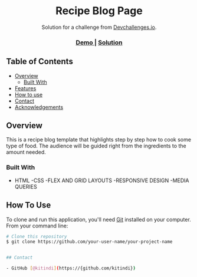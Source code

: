 <!-- Please update value in the {}  -->

<h1 align="center">Recipe Blog Page</h1>

<div align="center">
   Solution for a challenge from  <a href="http://devchallenges.io" target="_blank">Devchallenges.io</a>.
</div>

<div align="center">
  <h3>
    <a href="https://kitindi.github.io/recipe_blog_challenge/">
      Demo
    </a>
    <span> | </span>
    <a href="https://github.com/kitindi/recipe_blog_challenge">
      Solution
    </a>
  </h3>
</div>

<!-- TABLE OF CONTENTS -->

## Table of Contents

- [Overview](#overview)
  - [Built With](#built-with)
- [Features](#features)
- [How to use](#how-to-use)
- [Contact](#contact)
- [Acknowledgements](#acknowledgements)

<!-- OVERVIEW -->

## Overview

This is a recipe blog template that highlights step by step how to cook some type of food. The audience will be guided right from the ingredients to the amount needed.

### Built With

<!-- This section should list any major frameworks that you built your project using. Here are a few examples.-->

- HTML
-CSS
-FLEX AND GRID LAYOUTS
-RESPONSIVE DESIGN
-MEDIA QUERIES

## How To Use

To clone and run this application, you'll need [Git](https://git-scm.com) installed on your computer. From your command line:

```bash
# Clone this repository
$ git clone https://github.com/your-user-name/your-project-name


## Contact

- GitHub [@kitindi](https://{github.com/kitindi})

